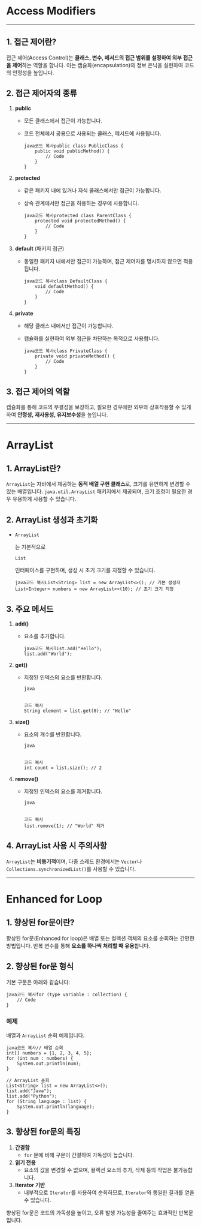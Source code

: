 

# Access Modifiers

------

## 1. 접근 제어란?

접근 제어(Access Control)는 **클래스, 변수, 메서드의 접근 범위를 설정하여 외부 접근을 제어**하는 역할을 합니다. 이는 캡슐화(encapsulation)와 정보 은닉을 실현하여 코드의 안정성을 높입니다.

## 2. 접근 제어자의 종류

1. **public**

   - 모든 클래스에서 접근이 가능합니다.

   - 코드 전체에서 공용으로 사용되는 클래스, 메서드에 사용됩니다.

     ```
     java코드 복사public class PublicClass { 
         public void publicMethod() {
             // Code
         }
     }
     ```

2. **protected**

   - 같은 패키지 내에 있거나 자식 클래스에서만 접근이 가능합니다.

   - 상속 관계에서만 접근을 허용하는 경우에 사용합니다.

     ```
     java코드 복사protected class ParentClass { 
         protected void protectedMethod() {
             // Code
         }
     }
     ```

3. **default** (패키지 접근)

   - 동일한 패키지 내에서만 접근이 가능하며, 접근 제어자를 명시하지 않으면 적용됩니다.

     ```
     java코드 복사class DefaultClass {
         void defaultMethod() {
             // Code
         }
     }
     ```

4. **private**

   - 해당 클래스 내에서만 접근이 가능합니다.

   - 캡슐화를 실현하여 외부 접근을 차단하는 목적으로 사용합니다.

     ```
     java코드 복사class PrivateClass {
         private void privateMethod() {
             // Code
         }
     }
     ```

## 3. 접근 제어의 역할

캡슐화를 통해 코드의 무결성을 보장하고, 필요한 경우에만 외부와 상호작용할 수 있게 하여 **안정성, 재사용성, 유지보수성**을 높입니다.

------



# ArrayList



## 1. ArrayList란?

`ArrayList`는 자바에서 제공하는 **동적 배열 구현 클래스**로, 크기를 유연하게 변경할 수 있는 배열입니다. `java.util.ArrayList` 패키지에서 제공되며, 크기 조정이 필요한 경우 유용하게 사용할 수 있습니다.

## 2. ArrayList 생성과 초기화

- ```
  ArrayList
  ```

  는 기본적으로 

  ```
  List
  ```

   인터페이스를 구현하며, 생성 시 초기 크기를 지정할 수 있습니다.

  ```
  java코드 복사List<String> list = new ArrayList<>(); // 기본 생성자
  List<Integer> numbers = new ArrayList<>(10); // 초기 크기 지정
  ```

## 3. 주요 메서드

1. **add()**

   - 요소를 추가합니다.

     ```
     java코드 복사list.add("Hello");
     list.add("World");
     ```

2. **get()**

   - 지정된 인덱스의 요소를 반환합니다.

     ```
     java
     
     
     코드 복사
     String element = list.get(0); // "Hello"
     ```

3. **size()**

   - 요소의 개수를 반환합니다.

     ```
     java
     
     
     코드 복사
     int count = list.size(); // 2
     ```

4. **remove()**

   - 지정된 인덱스의 요소를 제거합니다.

     ```
     java
     
     
     코드 복사
     list.remove(1); // "World" 제거
     ```

## 4. ArrayList 사용 시 주의사항

`ArrayList`는 **비동기적**이며, 다중 스레드 환경에서는 `Vector`나 `Collections.synchronizedList()`를 사용할 수 있습니다.

------



# Enhanced for Loop



## 1. 향상된 for문이란?

향상된 for문(Enhanced for loop)은 배열 또는 컬렉션 객체의 요소를 순회하는 간편한 방법입니다. 반복 변수를 통해 **요소를 하나씩 처리할 때 유용**합니다.

## 2. 향상된 for문 형식

기본 구문은 아래와 같습니다:

```
java코드 복사for (type variable : collection) {
    // Code
}
```

### 예제

배열과 `ArrayList` 순회 예제입니다.

```
java코드 복사// 배열 순회
int[] numbers = {1, 2, 3, 4, 5};
for (int num : numbers) {
    System.out.println(num);
}

// ArrayList 순회
List<String> list = new ArrayList<>();
list.add("Java");
list.add("Python");
for (String language : list) {
    System.out.println(language);
}
```

## 3. 향상된 for문의 특징

1. **간결함**
   - `for` 문에 비해 구문이 간결하여 가독성이 높습니다.
2. **읽기 전용**
   - 요소의 값을 변경할 수 없으며, 컬렉션 요소의 추가, 삭제 등의 작업은 불가능합니다.
3. **Iterator 기반**
   - 내부적으로 `Iterator`를 사용하여 순회하므로, `Iterator`와 동일한 결과를 얻을 수 있습니다.

향상된 for문은 코드의 가독성을 높이고, 오류 발생 가능성을 줄여주는 효과적인 반복문입니다.